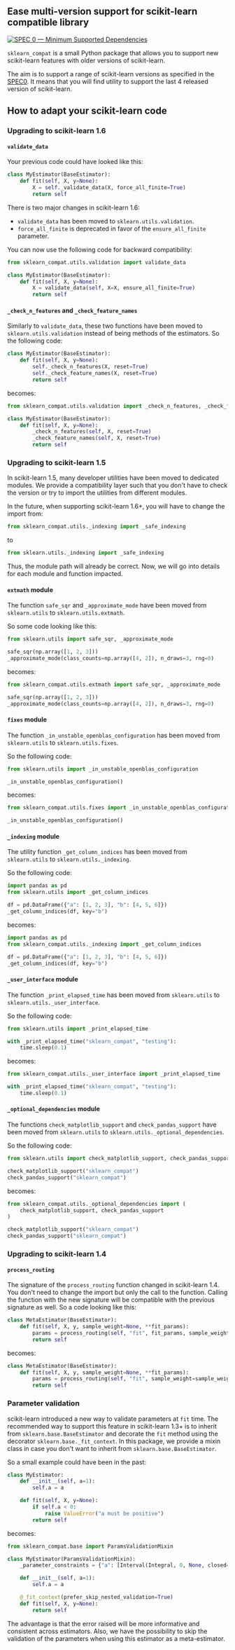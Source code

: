 ## Ease multi-version support for scikit-learn compatible library

[![SPEC 0 — Minimum Supported Dependencies](https://img.shields.io/badge/SPEC-0-green?labelColor=%23004811&color=%235CA038)](https://scientific-python.org/specs/spec-0000/)

`sklearn_compat` is a small Python package that allows you to support new
scikit-learn features with older versions of scikit-learn.

The aim is to support a range of scikit-learn versions as specified in the
[SPEC0](https://scientific-python.org/specs/spec-0000/). It means that you will find
utility to support the last 4 released version of scikit-learn.

## How to adapt your scikit-learn code

### Upgrading to scikit-learn 1.6

#### `validate_data`

Your previous code could have looked like this:

```python
class MyEstimator(BaseEstimator):
    def fit(self, X, y=None):
        X = self._validate_data(X, force_all_finite=True)
        return self
```

There is two major changes in scikit-learn 1.6:

- `validate_data` has been moved to `sklearn.utils.validation`.
- `force_all_finite` is deprecated in favor of the `ensure_all_finite` parameter.

You can now use the following code for backward compatibility:

```python
from sklearn_compat.utils.validation import validate_data

class MyEstimator(BaseEstimator):
    def fit(self, X, y=None):
        X = validate_data(self, X=X, ensure_all_finite=True)
        return self
```

#### `_check_n_features` and `_check_feature_names`

Similarly to `validate_data`, these two functions have been moved to
`sklearn.utils.validation` instead of being methods of the estimators. So the following
code:

```python
class MyEstimator(BaseEstimator):
    def fit(self, X, y=None):
        self._check_n_features(X, reset=True)
        self._check_feature_names(X, reset=True)
        return self
```

becomes:

```python
from sklearn_compat.utils.validation import _check_n_features, _check_feature_names

class MyEstimator(BaseEstimator):
    def fit(self, X, y=None):
        _check_n_features(self, X, reset=True)
        _check_feature_names(self, X, reset=True)
        return self
```

### Upgrading to scikit-learn 1.5

In scikit-learn 1.5, many developer utilities have been moved to dedicated modules.
We provide a compatibility layer such that you don't have to check the version or try
to import the utilities from different modules.

In the future, when supporting scikit-learn 1.6+, you will have to change the import
from:

```python
from sklearn_compat.utils._indexing import _safe_indexing
```

to

```python
from sklearn.utils._indexing import _safe_indexing
```

Thus, the module path will already be correct. Now, we will go into details for
each module and function impacted.

#### `extmath` module

The function `safe_sqr` and `_approximate_mode` have been moved from `sklearn.utils` to
`sklearn.utils.extmath`.

So some code looking like this:

```python
from sklearn.utils import safe_sqr, _approximate_mode

safe_sqr(np.array([1, 2, 3]))
_approximate_mode(class_counts=np.array([4, 2]), n_draws=3, rng=0)
```

becomes:

```python
from sklearn_compat.utils.extmath import safe_sqr, _approximate_mode

safe_sqr(np.array([1, 2, 3]))
_approximate_mode(class_counts=np.array([4, 2]), n_draws=3, rng=0)
```

#### `fixes` module

The function `_in_unstable_openblas_configuration` has been moved from `sklearn.utils`
to `sklearn.utils.fixes`.

So the following code:

```python
from sklearn.utils import _in_unstable_openblas_configuration

_in_unstable_openblas_configuration()
```

becomes:

```python
from sklearn_compat.utils.fixes import _in_unstable_openblas_configuration

_in_unstable_openblas_configuration()
```

#### `_indexing` module

The utility function `_get_column_indices` has been moved from `sklearn.utils` to
`sklearn.utils._indexing`.

So the following code:

```python
import pandas as pd
from sklearn.utils import _get_column_indices

df = pd.DataFrame({"a": [1, 2, 3], "b": [4, 5, 6]})
_get_column_indices(df, key="b")
```

becomes:

```python
import pandas as pd
from sklearn_compat.utils._indexing import _get_column_indices

df = pd.DataFrame({"a": [1, 2, 3], "b": [4, 5, 6]})
_get_column_indices(df, key="b")
```

#### `_user_interface` module

The function `_print_elapsed_time` has been moved from `sklearn.utils` to
`sklearn.utils._user_interface`.

So the following code:

```python
from sklearn.utils import _print_elapsed_time

with _print_elapsed_time("sklearn_compat", "testing"):
    time.sleep(0.1)
```

becomes:

```python
from sklearn_compat.utils._user_interface import _print_elapsed_time

with _print_elapsed_time("sklearn_compat", "testing"):
    time.sleep(0.1)
```

#### `_optional_dependencies` module

The functions `check_matplotlib_support` and `check_pandas_support` have been moved from
`sklearn.utils` to `sklearn.utils._optional_dependencies`.

So the following code:

```python
from sklearn.utils import check_matplotlib_support, check_pandas_support

check_matplotlib_support("sklearn_compat")
check_pandas_support("sklearn_compat")
```

becomes:

```python
from sklearn_compat.utils._optional_dependencies import (
    check_matplotlib_support, check_pandas_support
)

check_matplotlib_support("sklearn_compat")
check_pandas_support("sklearn_compat")
```

### Upgrading to scikit-learn 1.4

#### `process_routing`

The signature of the `process_routing` function changed in scikit-learn 1.4. You don't
need to change the import but only the call to the function. Calling the function with
the new signature will be compatible with the previous signature as well. So a code
looking like this:

```python
class MetaEstimator(BaseEstimator):
    def fit(self, X, y, sample_weight=None, **fit_params):
        params = process_routing(self, "fit", fit_params, sample_weight=sample_weight)
        return self
```

becomes:

```python
class MetaEstimator(BaseEstimator):
    def fit(self, X, y, sample_weight=None, **fit_params):
        params = process_routing(self, "fit", sample_weight=sample_weight, **fit_params)
        return self
```

### Parameter validation

scikit-learn introduced a new way to validate parameters at `fit` time. The recommended
way to support this feature in scikit-learn 1.3+ is to inherit from
`sklearn.base.BaseEstimator` and decorate the `fit` method using the decorator
`sklearn.base._fit_context`. In this package, we provide a mixin class in case you
don't want to inherit from `sklearn.base.BaseEstimator`.

So a small example could have been in the past:

```python
class MyEstimator:
    def __init__(self, a=1):
        self.a = a

    def fit(self, X, y=None):
        if self.a < 0:
            raise ValueError("a must be positive")
        return self
```

becomes:

```python
from sklearn_compat.base import ParamsValidationMixin

class MyEstimator(ParamsValidationMixin):
    _parameter_constraints = {"a": [Interval(Integral, 0, None, closed="left")]}

    def __init__(self, a=1):
        self.a = a

    @_fit_context(prefer_skip_nested_validation=True)
    def fit(self, X, y=None):
        return self
```

The advantage is that the error raised will be more informative and consistent across
estimators. Also, we have the possibility to skip the validation of the parameters when
using this estimator as a meta-estimator.
